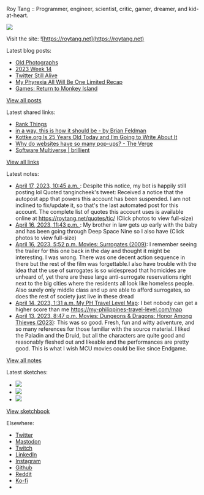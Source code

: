 Roy Tang :: Programmer, engineer, scientist, critic, gamer, dreamer, and kid-at-heart.

![](https://roytang.net/static/img/profile.jpg)

Visit the site: ![https://roytang.net](https://roytang.net)

Latest blog posts:

- [Old Photographs](https://roytang.net/2023/04/old-photographs/)
- [2023 Week 14](https://roytang.net/2023/04/2023-week-14/)
- [Twitter Still Alive](https://roytang.net/2023/04/twitter-still-alive/)
- [My Phyrexia All Will Be One Limited Recap](https://roytang.net/2023/04/mtgone-limited-recap/)
- [Games: Return to Monkey Island](https://roytang.net/2023/04/return-to-monkey-island/)

[View all posts](https://roytang.net/blog)

Latest shared links:

- [Rank Things](https://roytang.net/2023/04/6bb14c88171a2287a94441951551b315/)
- [in a way, this is how it should be - by Brian Feldman](https://roytang.net/2023/04/efa3ac4011b6796a77b75a2c8a91907f/)
- [Kottke.org Is 25 Years Old Today and I’m Going to Write About It](https://roytang.net/2023/04/312e8d56a905c1e11babe78cdf7b2c06/)
- [Why do websites have so many pop-ups? - The Verge](https://roytang.net/2023/04/d2efc98dd14da8c984fef54ce6be90d5/)
- [Software Multiverse | brillient](https://roytang.net/2023/04/3728405de2d29c7ef52d9e80a9b35ffc/)

[View all links](https://roytang.net/links)

Latest notes:

- [April 17, 2023, 10:45 a.m. ](https://roytang.net/2023/04/1647793479073042433/): Despite this notice, my bot is happily still posting lol Quoted tangincheek&#x27;s tweet: Received a notice that the autopost app that powers this account has been suspended. I am not inclined to fix/update it, so that&#x27;s the last automated post for this account. The complete list of quotes this account uses is available online at https://roytang.net/quotes/tic/ (Click photos to view full-size)
- [April 16, 2023, 11:43 p.m. ](https://roytang.net/2023/04/1647626721330606080/): My brother in law gets up early with the baby and has been going through Deep Space Nine so I also have (Click photos to view full-size)
- [April 16, 2023, 5:52 p.m. Movies: Surrogates (2009)](https://roytang.net/2023/04/surrogates-2009/): I remember seeing the trailer for this one back in the day and thought it might be interesting. I was wrong. There was one decent action sequence in there but the rest of the film was forgettable.I also have trouble with the idea that the use of surrogates is so widespread that homicides are unheard of, yet there are these large anti-surrogate reservations right next to the big cities where the residents all look like homeless people. Also surely only middle class and up are able to afford surrogates, so does the rest of society just live in these dread
- [April 14, 2023, 1:31 a.m. My PH Travel Level Map](https://roytang.net/2023/04/1808c8183ed5b4a91e3f469aae71db57/): I bet nobody can get a higher score than me https://my-philippines-travel-level.com/map
- [April 13, 2023, 8:47 p.m. Movies: Dungeons &amp; Dragons: Honor Among Thieves (2023)](https://roytang.net/2023/04/dungeons-dragons-honor-among-thieves-2023/): This was so good. Fresh, fun and witty adventure, and so many references for those familiar with the source material. I liked the Paladin and the Druid, but all the characters are quite good and reasonably fleshed out and likeable and the performances are pretty good. This is what I wish MCU movies could be like since Endgame.

[View all notes](https://roytang.net/notes)

Latest sketches:


- ![](https://roytang.net/media/cache/3c/da/3cda657c471879c3cfa81b898b810cd6.jpg)
- ![](https://roytang.net/media/cache/a2/60/a260eacc913ee7c542024b154923702f.jpg)
- ![](https://roytang.net/media/cache/e0/88/e0888b7f7a1e342aba8cced2a0784cc4.jpg)

[View sketchbook](https://roytang.net/albums/sketchbook)


Elsewhere:

- [Twitter](https://twitter.com/roytang)
- [Mastodon](https://indieweb.social/@roytang)
- [Twitch](https://twitch.tv/twitchyroy)
- [LinkedIn](https://www.linkedin.com/in/roytang)
- [Instagram](https://instagram.com/roytang0400)
- [Github](https://github.com/roytang)
- [Reddit](https://reddit.com/u/hungryroy)
- [Ko-fi](https://ko-fi.com/roytang)
- [](mailto:hello@roytang.net)